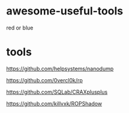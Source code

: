 # awesome-useful-tools
red or blue

# tools

https://github.com/helpsystems/nanodump

https://github.com/0vercl0k/rp

https://github.com/SQLab/CRAXplusplus

https://github.com/killvxk/ROPShadow

